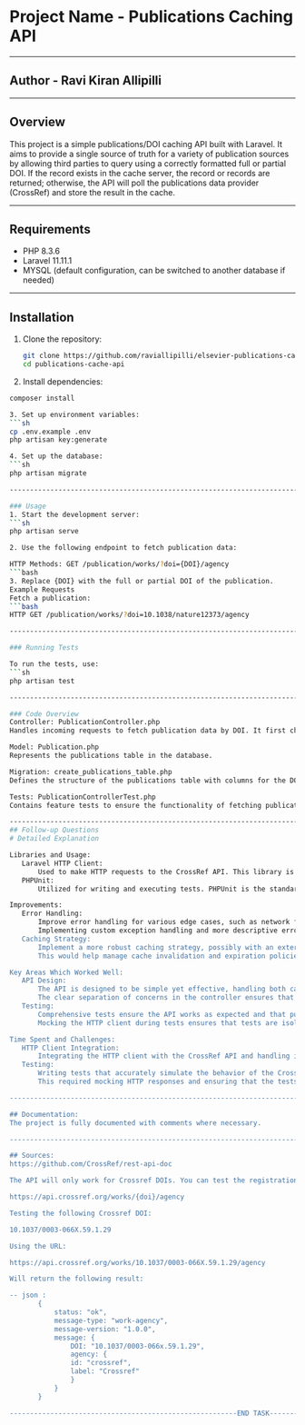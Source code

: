 # Project Name - Publications Caching API

-------------------------------------------------------------------------------------------------------------------------------------

## Author - Ravi Kiran Allipilli

-------------------------------------------------------------------------------------------------------------------------------------

## Overview
This project is a simple publications/DOI caching API built with Laravel. It aims to provide a single source of truth for a variety of publication sources by allowing third parties to query using a correctly formatted full or partial DOI. If the record exists in the cache server, the record or records are returned; otherwise, the API will poll the publications data provider (CrossRef) and store the result in the cache.

-------------------------------------------------------------------------------------------------------------------------------------

## Requirements
- PHP 8.3.6
- Laravel 11.11.1
- MYSQL (default configuration, can be switched to another database if needed)

-------------------------------------------------------------------------------------------------------------------------------------

## Installation
1. Clone the repository:
   ```sh
   git clone https://github.com/raviallipilli/elsevier-publications-cache-api-project
   cd publications-cache-api

2. Install dependencies:
 ```sh
composer install

3. Set up environment variables:
 ```sh
cp .env.example .env
php artisan key:generate

4. Set up the database:
 ```sh
php artisan migrate

-------------------------------------------------------------------------------------------------------------------------------------

### Usage
1. Start the development server:
 ```sh
php artisan serve

2. Use the following endpoint to fetch publication data:

HTTP Methods: GET /publication/works/?doi={DOI}/agency
 ```bash
3. Replace {DOI} with the full or partial DOI of the publication.
Example Requests
Fetch a publication:
 ```bash
HTTP GET /publication/works/?doi=10.1038/nature12373/agency

-------------------------------------------------------------------------------------------------------------------------------------

### Running Tests

To run the tests, use:
 ```sh
php artisan test

-------------------------------------------------------------------------------------------------------------------------------------

### Code Overview
Controller: PublicationController.php
Handles incoming requests to fetch publication data by DOI. It first checks the local cache and, if not found, fetches the data from CrossRef and stores it in the cache.

Model: Publication.php
Represents the publications table in the database.

Migration: create_publications_table.php
Defines the structure of the publications table with columns for the DOI, publication data (stored as JSON), and timestamps.

Tests: PublicationControllerTest.php
Contains feature tests to ensure the functionality of fetching publication data from the cache and CrossRef API.

-------------------------------------------------------------------------------------------------------------------------------------
## Follow-up Questions
# Detailed Explanation

Libraries and Usage:
    Laravel HTTP Client: 
        Used to make HTTP requests to the CrossRef API. This library is built into Laravel, making it straightforward to use and integrate within the Laravel ecosystem. It provides a fluent interface for making HTTP requests, handling responses, and managing errors.
    PHPUnit: 
        Utilized for writing and executing tests. PHPUnit is the standard testing framework for PHP and integrates seamlessly with Laravel. It provides tools to write unit and feature tests, ensuring that the application behaves as expected.

Improvements:
    Error Handling:
        Improve error handling for various edge cases, such as network failures, invalid DOI formats, and unexpected API responses.
        Implementing custom exception handling and more descriptive error messages would enhance the API's robustness and user experience.
    Caching Strategy:
        Implement a more robust caching strategy, possibly with an external caching service like Redis for better performance and scalability.
        This would help manage cache invalidation and expiration policies more effectively, ensuring that the cache stays up-to-date without overloading the CrossRef API with frequent requests.

Key Areas Which Worked Well:
    API Design:
        The API is designed to be simple yet effective, handling both cache checks and fetching from CrossRef seamlessly.
        The clear separation of concerns in the controller ensures that the logic for checking the cache, fetching from the API, and storing data is well-organized and maintainable.
    Testing:
        Comprehensive tests ensure the API works as expected and that publications are correctly fetched and stored.
        Mocking the HTTP client during tests ensures that tests are isolated and do not rely on the external CrossRef API, which improves test reliability and speed.

Time Spent and Challenges:
    HTTP Client Integration:
        Integrating the HTTP client with the CrossRef API and handling its responses was a bit challenging. This involved configuring the HTTP client to handle SSL verification issues and ensuring that the responses were correctly parsed and handled.
    Testing:
        Writing tests that accurately simulate the behavior of the CrossRef API and ensure the caching mechanism works correctly took some time.
        This required mocking HTTP responses and ensuring that the tests covered both cache hits and misses, validating that the application behaves correctly in both scenarios.

-------------------------------------------------------------------------------------------------------------------------------------

## Documentation:
The project is fully documented with comments where necessary.

-------------------------------------------------------------------------------------------------------------------------------------

## Sources:
https://github.com/CrossRef/rest-api-doc

The API will only work for Crossref DOIs. You can test the registration agency for a DOI using the following route:

https://api.crossref.org/works/{doi}/agency

Testing the following Crossref DOI:

10.1037/0003-066X.59.1.29

Using the URL:

https://api.crossref.org/works/10.1037/0003-066X.59.1.29/agency

Will return the following result:

-- json : 
        {
            status: "ok",
            message-type: "work-agency",
            message-version: "1.0.0",
            message: {
                DOI: "10.1037/0003-066x.59.1.29",
                agency: {
                id: "crossref",
                label: "Crossref"
                }
            }
        }

--------------------------------------------------------END TASK---------------------------------------------------------------------